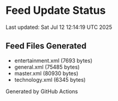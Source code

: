 # Feed Update Status
Last updated: Sat Jul 12 12:14:19 UTC 2025

## Feed Files Generated
- entertainment.xml (7693 bytes)
- general.xml (75485 bytes)
- master.xml (80930 bytes)
- technology.xml (6345 bytes)

Generated by GitHub Actions
